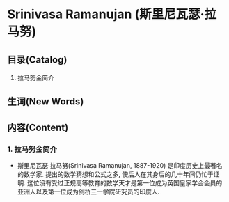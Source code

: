 # Srinivasa Ramanujan (斯里尼瓦瑟·拉马努)

## 目录(Catalog)
1. 拉马努金简介


## 生词(New Words)



## 内容(Content)
### 1. 拉马努金简介
- 斯里尼瓦瑟·拉马努(Srinivasa Ramanujan, 1887-1920) 是印度历史上最著名的数学家. 
  提出的数学猜想和公式之多, 使后人在其身后的几十年间仍忙于证明.
  这位没有受过正规高等教育的数学天才是第一位成为英国皇家学会会员的亚洲人以及第一位成为剑桥三一学院研究员的印度人.  

